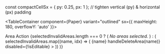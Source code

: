 const compactCellSx = { py: 0.25, px: 1 }; // tighten vertical (py) & horizontal (px) padding

<TableContainer component={Paper} variant="outlined" sx={{ maxHeight: 180, overflowY: 'auto' }}>
  <Table size="small" stickyHeader aria-label="Do Not Deliver table">
    <TableHead>
      <TableRow sx={{ '& th': compactCellSx }}>
        <TableCell sx={{ ...compactCellSx, ...font78 }}>Area</TableCell>
        <TableCell sx={{ ...compactCellSx, ...font78 }} align="right">Action</TableCell>
      </TableRow>
    </TableHead>
    <TableBody>
      {selectedInvalidAreas.length === 0 ? (
        <TableRow sx={{ '& td': compactCellSx }}>
          <TableCell sx={{ ...compactCellSx, ...font78 }} colSpan={2}>
            <em>No areas selected.</em>
          </TableCell>
        </TableRow>
      ) : (
        selectedInvalidAreas.map((name, idx) => (
          <TableRow key={`${name}-${idx}`} sx={{ '& td': compactCellSx }}>
            <TableCell sx={{ ...compactCellSx, ...font78 }}>{name}</TableCell>
            <TableCell sx={{ ...compactCellSx }} align="right">
              <IconButton
                size="small"
                aria-label={`Delete ${name}`}
                onClick={() => handleDeleteArea(name)}
                disabled={!isEditable}
              >
                <DeleteIcon fontSize="small" />
              </IconButton>
            </TableCell>
          </TableRow>
        ))
      )}
    </TableBody>
  </Table>
</TableContainer>
